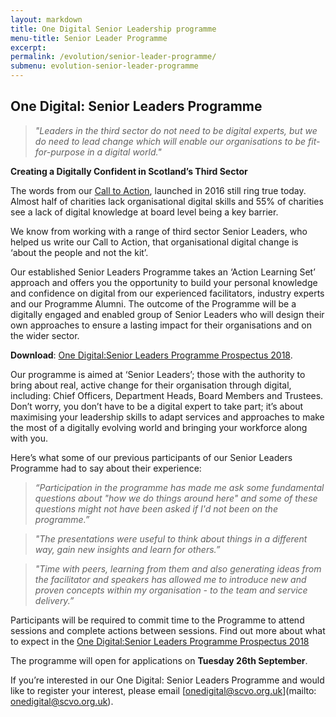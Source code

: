 ```yaml
---
layout: markdown
title: One Digital Senior Leadership programme
menu-title: Senior Leader Programme
excerpt:
permalink: /evolution/senior-leader-programme/
submenu: evolution-senior-leader-programme
---
```


## One Digital: Senior Leaders Programme 

>*"Leaders in the third sector do not need to be digital experts, but we do need to lead change which will enable our organisations to be fit-for-purpose in a digital world."*

**Creating a Digitally Confident in Scotland’s Third Sector**

The words from our [Call to Action](http://www.scvo.org.uk/news-campaigns-and-policy/research/digital-call-to-action/), launched in 2016 still ring true today. Almost half of charities lack organisational digital skills and 55% of charities see a lack of digital knowledge at board level being a key barrier. 

We know from working with a range of third sector Senior Leaders, who helped us write our Call to Action, that organisational digital change is ‘about the people and not the kit’.

Our established Senior Leaders Programme takes an ‘Action Learning Set’ approach and offers you the opportunity to build your personal knowledge and confidence on digital from our experienced facilitators, industry experts and our Programme Alumni. The outcome of the Programme will be a digitally engaged and enabled group of Senior Leaders who will design their own approaches to ensure a lasting impact for their organisations and on the wider sector.

**Download**: [One Digital:Senior Leaders Programme Prospectus 2018](digiscot.github.io/files/Senior_Leaders_Programme_2018_Prospectus.pdf).

Our programme is aimed at ‘Senior Leaders’; those with the authority to bring about real, active change for their organisation through digital, including: Chief Officers, Department Heads, Board Members and Trustees. Don’t worry, you don’t have to be a digital expert to take part; it’s about maximising your leadership skills to adapt services and approaches to make the most of a digitally evolving world and bringing your workforce along with you.

Here’s what some of our previous participants of our Senior Leaders Programme had to say about their experience:

>*“Participation in the programme has made me ask some fundamental questions about "how we do things around here" and some of these questions might not have been asked if I'd not been on the programme.”*

>*"The presentations were useful to think about things in a different way, gain new insights and learn for others.”*

>*"Time with peers, learning from them and also generating ideas from the facilitator and speakers has allowed me to introduce new and proven concepts within my organisation - to the team and service delivery.”*

Participants will be required to commit time to the Programme to attend sessions and complete actions between sessions. Find out more about what to expect in the [One Digital:Senior Leaders Programme Prospectus 2018](digiscot.github.io/files/Senior_Leaders_Programme_2018_Prospectus.pdf)

The programme will open for applications on **Tuesday 26th September**.

If you’re interested in our One Digital: Senior Leaders Programme and would like to register your interest, please email [onedigital@scvo.org.uk](mailto: onedigital@scvo.org.uk).
